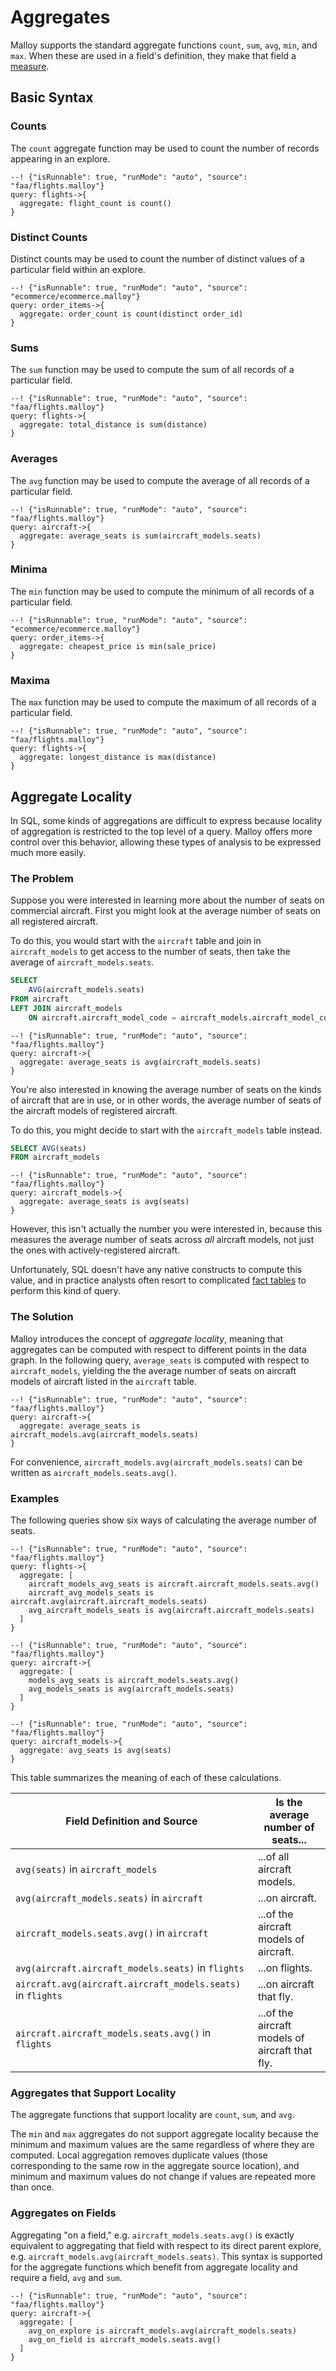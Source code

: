 # Aggregates

Malloy supports the standard aggregate functions `count`, `sum`, `avg`, `min`, and `max`. When these are used in a field's definition, they make that field a [measure](fields.md#measures).

## Basic Syntax

### Counts

The `count` aggregate function may be used to count the number of records appearing in an explore.

```malloy
--! {"isRunnable": true, "runMode": "auto", "source": "faa/flights.malloy"}
query: flights->{
  aggregate: flight_count is count()
}
```

### Distinct Counts

Distinct counts may be used to count the number of distinct values of a particular field within an explore.

```malloy
--! {"isRunnable": true, "runMode": "auto", "source": "ecommerce/ecommerce.malloy"}
query: order_items->{
  aggregate: order_count is count(distinct order_id)
}
```

### Sums

The `sum` function may be used to compute the sum of all records of a particular field.

```malloy
--! {"isRunnable": true, "runMode": "auto", "source": "faa/flights.malloy"}
query: flights->{
  aggregate: total_distance is sum(distance)
}
```

### Averages

The `avg` function may be used to compute the average of all records of a particular field.

```malloy
--! {"isRunnable": true, "runMode": "auto", "source": "faa/flights.malloy"}
query: aircraft->{
  aggregate: average_seats is sum(aircraft_models.seats)
}
```

### Minima

The `min` function may be used to compute the minimum of all records of a particular field.

```malloy
--! {"isRunnable": true, "runMode": "auto", "source": "ecommerce/ecommerce.malloy"}
query: order_items->{
  aggregate: cheapest_price is min(sale_price)
}
```

### Maxima

The `max` function may be used to compute the maximum of all records of a particular field.

```malloy
--! {"isRunnable": true, "runMode": "auto", "source": "faa/flights.malloy"}
query: flights->{
  aggregate: longest_distance is max(distance)
}
```

## Aggregate Locality

In SQL, some kinds of aggregations are difficult to express because locality of aggregation is restricted to the top level of a query. Malloy
offers more control over this behavior, allowing these types of analysis to be
expressed much more easily.

### The Problem

Suppose you were interested in learning more about the number of seats on
commercial aircraft. First you might look at the average number of seats
on all registered aircraft.

To do this, you would start with the `aircraft` table and join in `aircraft_models` to get access to the number of seats, then take
the average of `aircraft_models.seats`.

```sql
SELECT
    AVG(aircraft_models.seats)
FROM aircraft
LEFT JOIN aircraft_models
    ON aircraft.aircraft_model_code = aircraft_models.aircraft_model_code
```

```malloy
--! {"isRunnable": true, "runMode": "auto", "source": "faa/flights.malloy"}
query: aircraft->{
  aggregate: average_seats is avg(aircraft_models.seats)
}
```

You're also interested in knowing the average number of seats on the kinds of aircraft that are in use, or in other words, the average number of seats of the aircraft models of registered aircraft.

To do this, you might decide to start with the `aircraft_models` table instead.

```sql
SELECT AVG(seats)
FROM aircraft_models
```

```malloy
--! {"isRunnable": true, "runMode": "auto", "source": "faa/flights.malloy"}
query: aircraft_models->{
  aggregate: average_seats is avg(seats)
}
```

However, this isn't actually the number you were interested in, because this measures the average number of seats across _all_ aircraft models, not just the ones with actively-registered aircraft.

Unfortunately, SQL doesn't have any native constructs to compute this value, and in practice analysts often resort to complicated [fact tables](https://www.zentut.com/data-warehouse/fact-table/) to perform this kind of query.

### The Solution

Malloy introduces the concept of _aggregate locality_, meaning that aggregates can be computed with respect to different points in the data graph. In the following query, `average_seats` is computed with respect to `aircraft_models`,
yielding the the average number of seats on aircraft models of aircraft listed in the `aircraft` table.

```malloy
--! {"isRunnable": true, "runMode": "auto", "source": "faa/flights.malloy"}
query: aircraft->{
  aggregate: average_seats is aircraft_models.avg(aircraft_models.seats)
}
```

For convenience, `aircraft_models.avg(aircraft_models.seats)` can be written as `aircraft_models.seats.avg()`.

### Examples

The following queries show six ways of calculating the average number of seats.

```malloy
--! {"isRunnable": true, "runMode": "auto", "source": "faa/flights.malloy"}
query: flights->{
  aggregate: [
    aircraft_models_avg_seats is aircraft.aircraft_models.seats.avg()
    aircraft_avg_models_seats is aircraft.avg(aircraft.aircraft_models.seats)
    avg_aircraft_models_seats is avg(aircraft.aircraft_models.seats)
  ]
}
```

```malloy
--! {"isRunnable": true, "runMode": "auto", "source": "faa/flights.malloy"}
query: aircraft->{
  aggregate: [
    models_avg_seats is aircraft_models.seats.avg()
    avg_models_seats is avg(aircraft_models.seats)
  ]
}
```

```malloy
--! {"isRunnable": true, "runMode": "auto", "source": "faa/flights.malloy"}
query: aircraft_models->{
  aggregate: avg_seats is avg(seats)
}
```

This table summarizes the meaning of each of these calculations.

| Field Definition and Source | Is the average number of seats... |
|-------------|---------|
| `avg(seats)` in `aircraft_models`  | ...of all aircraft models. |
| `avg(aircraft_models.seats)` in `aircraft` | ...on aircraft. |
| `aircraft_models.seats.avg()` in `aircraft` | ...of the aircraft models of aircraft. |
| `avg(aircraft.aircraft_models.seats)` in `flights` | ...on flights. |
| `aircraft.avg(aircraft.aircraft_models.seats)` in `flights` | ...on aircraft that fly. |
| `aircraft.aircraft_models.seats.avg()` in `flights` | ...of the aircraft models of aircraft that fly.|

### Aggregates that Support Locality

The aggregate functions that support locality are `count`, `sum`, and `avg`.

The `min` and `max` aggregates do not support aggregate locality because the minimum and maximum values are the same regardless of where they are computed. Local aggregation removes duplicate values (those corresponding to the same row in the aggregate source location), and minimum and maximum values do not change if values are repeated more than once.

### Aggregates on Fields

Aggregating "on a field," e.g. `aircraft_models.seats.avg()` is exactly equivalent to aggregating that field with respect to its direct parent explore, e.g. `aircraft_models.avg(aircraft_models.seats)`. This syntax is supported for the aggregate functions which benefit from aggregate locality and require a field, `avg` and `sum`.

```malloy
--! {"isRunnable": true, "runMode": "auto", "source": "faa/flights.malloy"}
query: aircraft->{
  aggregate: [
    avg_on_explore is aircraft_models.avg(aircraft_models.seats)
    avg_on_field is aircraft_models.seats.avg()
  ]
}
```





<!--
In SQL, it is easy to make mistakes when computing sums and averages,
particularly when joins are involved. An approach known as _symmetric aggregates_ solves one such common mistake by making the behavior of
aggregate functions consistent regardless of the structure of the query.

### The Problem

Consider a simple SQL query with an aggregate, like the following query,
which gives the average age of all users.

```sql
SELECT AVG(age)
FROM users
```

```malloy
--! {"isRunnable": true, "runMode": "auto", "source": "ecommerce/ecommerce.malloy"}
explore users
| reduce average_age is avg(age)
```

If we instead calculate the average age of users in a query against the
order items table joining in the users table, we get a different answer.

```sql
SELECT AVG(users.age)
FROM order_items
JOIN users ON order_items.user_id = users.id
```

```malloy
--! {"isRunnable": true, "runMode": "auto", "source": "ecommerce/ecommerce.malloy"}
explore order_items
| reduce users is avg(users.age)
```

The reason for this is that we're actually _not_ computing the average user age at all. To explain this, we'll look at a sample of the users table:

```sql
SELECT id, age
FROM users
LIMIT 5
ORDER BY id ASC
```

```malloy
--! {"isRunnable": true, "runMode": "auto", "source": "ecommerce/ecommerce.malloy", "pageSize": 20}
explore users
| project top 20 order by id
  id
  age
```

And we'll compare this to the composite table that is generated when you join `users` onto `order_items`.

```sql
SELECT order_items.id as order_item_id, users.id as user_id, age
FROM order_items
JOIN users ON order_items.user_id = users.id
```

```malloy
--! {"isRunnable": true, "runMode": "auto", "source": "ecommerce/ecommerce.malloy", "pageSize": 20}
explore order_items
| project top 20 order by order_items_id asc
  order_items_id is id
  user_id is users.id
  users.age
```

Here we can see that some `user_id`s appear more than once, and others not at all; so when we compute the average age over this table, we end up with the
average user age _weighted by number of items purchased_.

### The Solution

In SQL, a query containing a join first computes a composite table, then performs aggregations on it. In Malloy, the two steps can be logically combined so that aggregates are computed based on the primary key of the table that is joined in.

```malloy
--! {"isRunnable": true, "runMode": "auto", "source": "ecommerce/ecommerce.malloy"}
query: order_items->{
  aggregate: [
    symmetric_avg is users.age.avg()
    asymmetric_avg is avg(users.age)
  ]
}
```


In SQL, when computing an aggregate such as a sum or an average, it is important
to do so against the base table in the <code>FROM</code> statement,
rather than against a combination table resulting from a join. Failing to do
so


In SQL, when you compute a sum or an average, you have to be computing it against the base table in the FROM statement.

`orders` -- only `orders.sum()` or or `avg(orders.whatever)`. If you try to compute an aggregate in something else, it's going to be wrong.

This makes it really easy to make mistakes. You can write a query, then add a join, and suddenly your query no longer works.

Simple example:

```sql
SELECT AVG(age) FROM users
```

44.3964

Add a JOIN

```sql
SELECT AVG(age) FROM users
JOIN orders on orders.user_id = users.id
```

45.4151

```sql
SELECT
  users.id AS user_id
  , users.age AS age
  -- , orders.id AS order_id
FROM users
-- LEFT JOIN orders ON orders.user_id = users.id
ORDER BY users.id
LIMIT 10
```

```sql
SELECT
  users.id AS user_id
  , users.age AS age
  , orders.id AS order_id
FROM users
LEFT JOIN orders ON orders.user_id = users.id
ORDER BY users.id
LIMIT 10
```

When orders is joined in, SQL makes a new table that is the combination table of users and orders, so each user is repeated by the number of times they made an order. Therefore, the average age is weighted by their number of orders.

In SQL, first you do the relations to build a joined table, then you do the aggregations. In Looker, the two steps are logically combined, so we aggregate as we join. The aggregates are computed based on the primary key of the table that you're joining into.

This radically simplifies the way that you write queries. -->
